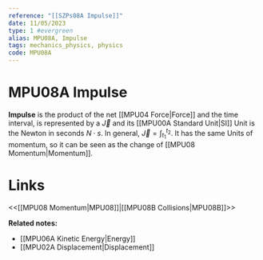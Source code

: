 ```yaml
---
reference: "[[SZPs08A Impulse]]"
date: 11/05/2023
type: 1 #evergreen
alias: MPU08A, Impulse
tags: mechanics_physics, physics
code: MPU08A
---
```

# MPU08A Impulse

**Impulse** is the product of the net [[MPU04 Force|Force]] and the time interval, is represented by a $\vec{J}$ and its [[MPU00A Standard Unit|SI]] Unit is the Newton in seconds $N\cdot s$. In general, $\vec{J} = \int_{t_1}^{t_2}$. It has the same Units of momentum, so it can be seen as the change of [[MPU08 Momentum|Momentum]].

# Links
<<[[MPU08 Momentum|MPU08]]|[[MPU08B Collisions|MPU08B]]>>

**Related notes:**
- [[MPU06A Kinetic Energy|Energy]]
- [[MPU02A Displacement|Displacement]]